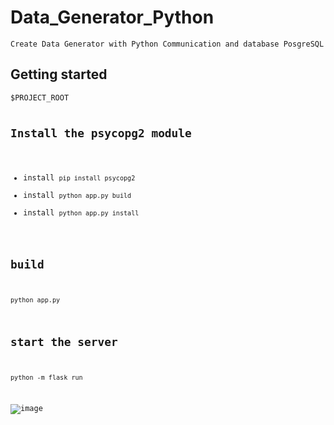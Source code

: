 ﻿# Data_Generator_Python
`Create Data Generator with Python Communication and database PosgreSQL`
## Getting started
<div class="snippet-clipboard-content position-relative overflow-auto" data-snippet-clipboard-copy-content="$PROJECT_ROOT
│   # python
├── python:3.9-slim-buster
│   # paho
├── client Paho MQTT
│   # Non-react modules
├── lib
│   # Static files for images and 3d model file
└── public"><pre><code>$PROJECT_ROOT

## Install the psycopg2 module
- install `pip install psycopg2`
- install `python app.py build`
- install  `python app.py install`

## build
`python app.py`

## start the server
`python -m flask run`


![image](https://user-images.githubusercontent.com/64342247/157165720-5408f3a3-1c3a-4c93-aeae-38d6a3238b6b.png)
